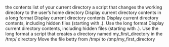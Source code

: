  the contents list of your current directory
 a script that changes the working directory to the user’s home directory
Display current directory contents in a long format
Display current directory contents
Display current directory contents, including hidden files (starting with .). Use the long format
Display current directory contents, including hidden files (starting with .). Use the long format
a script that creates a directory named my_first_directory in the /tmp/ directory
Move the file betty from /tmp/ to /tmp/my_first_directory
